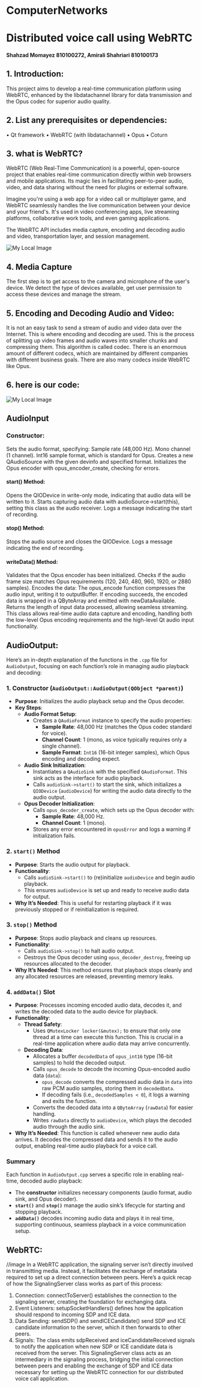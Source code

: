 # ComputerNetworks
# Distributed voice call using WebRTC
#### Shahzad Momayez 810100272, Amirali Shahriari 810100173

## 1. Introduction:
This project aims to develop a real-time communication platform using WebRTC, enhanced by the libdatachannel library for data transmission and the Opus codec for superior audio quality.

## 2. List any prerequisites or dependencies:
• Qt framework 
• WebRTC (with libdatachannel) 
• Opus
• Coturn

## 3. what is WebRTC?
WebRTC (Web Real-Time Communication) is a powerful, open-source project that enables real-time communication directly within web browsers and mobile applications. Its magic lies in facilitating peer-to-peer audio, video, and data sharing without the need for plugins or external software.

Imagine you're using a web app for a video call or multiplayer game, and WebRTC seamlessly handles the live communication between your device and your friend's. It's used in video conferencing apps, live streaming platforms, collaborative work tools, and even gaming applications.

The WebRTC API includes media capture, encoding and decoding audio and video, transportation layer, and session management.

![My Local Image](https://path-to-your-image.com/webRTC-1.png)


## 4. Media Capture
The first step is to get access to the camera and microphone of the user's device. We detect the type of devices available, get user permission to access these devices and manage the stream.

## 5. Encoding and Decoding Audio and Video:
It is not an easy task to send a stream of audio and video data over the Internet. This is where encoding and decoding are used. This is the process of splitting up video frames and audio waves into smaller chunks and compressing them. This algorithm is called codec. There is an enormous amount of different codecs, which are maintained by different companies with different business goals. There are also many codecs inside WebRTC like Opus.

## 6. here is our code:
![My Local Image](https://path-to-your-image.com/audioinputH.png)

## AudioInput
### Constructor:

Sets the audio format, specifying:
Sample rate (48,000 Hz).
Mono channel (1 channel).
Int16 sample format, which is standard for Opus.
Creates a new QAudioSource with the given devinfo and specified format.
Initializes the Opus encoder with opus_encoder_create, checking for errors.

#### start() Method:
Opens the QIODevice in write-only mode, indicating that audio data will be written to it.
Starts capturing audio data with audioSource->start(this), setting this class as the audio receiver.
Logs a message indicating the start of recording.

#### stop() Method:
Stops the audio source and closes the QIODevice.
Logs a message indicating the end of recording.

#### writeData() Method:
Validates that the Opus encoder has been initialized.
Checks if the audio frame size matches Opus requirements (120, 240, 480, 960, 1920, or 2880 samples).
Encodes the data:
The opus_encode function compresses the audio input, writing it to outputBuffer.
If encoding succeeds, the encoded data is wrapped in a QByteArray and emitted with newDataAvailable.
Returns the length of input data processed, allowing seamless streaming.
This class allows real-time audio data capture and encoding, handling both the low-level Opus encoding requirements and the high-level Qt audio input functionality.


## AudioOutput:
Here’s an in-depth explanation of the functions in the `.cpp` file for `AudioOutput`, focusing on each function’s role in managing audio playback and decoding:

### 1. **Constructor (`AudioOutput::AudioOutput(QObject *parent)`)**
   - **Purpose**: Initializes the audio playback setup and the Opus decoder.
   - **Key Steps**:
     - **Audio Format Setup**:
       - Creates a `QAudioFormat` instance to specify the audio properties:
         - **Sample Rate**: 48,000 Hz (matches the Opus codec standard for voice).
         - **Channel Count**: 1 (mono, as voice typically requires only a single channel).
         - **Sample Format**: `Int16` (16-bit integer samples), which Opus encoding and decoding expect.
     - **Audio Sink Initialization**:
       - Instantiates a `QAudioSink` with the specified `QAudioFormat`. This sink acts as the interface for audio playback.
       - Calls `audioSink->start()` to start the sink, which initializes a `QIODevice` (`audioDevice`) for writing the audio data directly to the audio output.
     - **Opus Decoder Initialization**:
       - Calls `opus_decoder_create`, which sets up the Opus decoder with:
         - **Sample Rate**: 48,000 Hz.
         - **Channel Count**: 1 (mono).
       - Stores any error encountered in `opusError` and logs a warning if initialization fails.

### 2. **`start()` Method**
   - **Purpose**: Starts the audio output for playback.
   - **Functionality**:
     - Calls `audioSink->start()` to (re)initialize `audioDevice` and begin audio playback.
     - This ensures `audioDevice` is set up and ready to receive audio data for output.
   - **Why It’s Needed**: This is useful for restarting playback if it was previously stopped or if reinitialization is required.

### 3. **`stop()` Method**
   - **Purpose**: Stops audio playback and cleans up resources.
   - **Functionality**:
     - Calls `audioSink->stop()` to halt audio output.
     - Destroys the Opus decoder using `opus_decoder_destroy`, freeing up resources allocated to the decoder.
   - **Why It’s Needed**: This method ensures that playback stops cleanly and any allocated resources are released, preventing memory leaks.

### 4. **`addData()` Slot**
   - **Purpose**: Processes incoming encoded audio data, decodes it, and writes the decoded data to the audio device for playback.
   - **Functionality**:
     - **Thread Safety**:
       - Uses `QMutexLocker locker(&mutex);` to ensure that only one thread at a time can execute this function. This is crucial in a real-time application where audio data may arrive concurrently.
     - **Decoding Data**:
       - Allocates a buffer `decodedData` of `opus_int16` type (16-bit samples) to hold the decoded output.
       - Calls `opus_decode` to decode the incoming Opus-encoded audio data (`data`):
         - `opus_decode` converts the compressed audio data in `data` into raw PCM audio samples, storing them in `decodedData`.
         - If decoding fails (i.e., `decodedSamples < 0`), it logs a warning and exits the function.
       - Converts the decoded data into a `QByteArray` (`rawData`) for easier handling.
       - Writes `rawData` directly to `audioDevice`, which plays the decoded audio through the audio sink.
   - **Why It’s Needed**: This function is called whenever new audio data arrives. It decodes the compressed data and sends it to the audio output, enabling real-time audio playback for a voice call.

### Summary
Each function in `AudioOutput.cpp` serves a specific role in enabling real-time, decoded audio playback:
- The **constructor** initializes necessary components (audio format, audio sink, and Opus decoder).
- **`start()`** and **`stop()`** manage the audio sink’s lifecycle for starting and stopping playback.
- **`addData()`** decodes incoming audio data and plays it in real time, supporting continuous, seamless playback in a voice communication setup.

## WebRTC:
//image
In a WebRTC application, the signaling server isn’t directly involved in transmitting media. Instead, it facilitates the exchange of metadata required to set up a direct connection between peers. Here’s a quick recap of how the SignalingServer class works as part of this process:

1. Connection: connectToServer() establishes the connection to the signaling server, creating the foundation for exchanging data.
2. Event Listeners: setupSocketHandlers() defines how the application should respond to incoming SDP and ICE data.
3. Data Sending: sendSDP() and sendICECandidate() send SDP and ICE candidate information to the server, which it then forwards to other peers.
4. Signals: The class emits sdpReceived and iceCandidateReceived signals to notify the application when new SDP or ICE candidate data is received from the server.
This SignalingServer class acts as an intermediary in the signaling process, bridging the initial connection between peers and enabling the exchange of SDP and ICE data necessary for setting up the WebRTC connection for our distributed voice call application.


